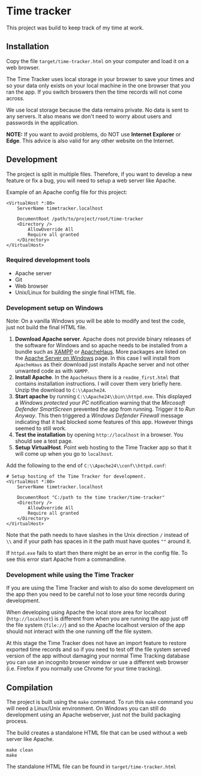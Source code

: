 # Time tracker

This project was build to keep track of my time at work. 

## Installation

Copy the file `target/time-tracker.html` on your computer and load it on a web browser.

The Time Tracker uses local storage in your browser to save your times and so your data
only exists on your local machine in the one browser that you ran the app. If you switch 
broswers then the time records will not come across. 

We use local storage because the data remains private. No data is sent to any servers.
It also means we don't need to worry about users and passwords in the application.

**NOTE:** If you want to avoid problems, do NOT use **Internet Explorer** or **Edge**.
This advice is also valid for any other website on the Internet.

## Development

The project is split in multiple files.
Therefore, if you want to develop a new feature or fix a bug,
you will need to setup a web server like Apache.

Example of an Apache config file for this project:

```
<VirtualHost *:80>
    ServerName timetracker.localhost

    DocumentRoot /path/to/project/root/time-tracker
    <Directory />
        AllowOverride All
        Require all granted
    </Directory>
</VirtualHost>
```
### Required development tools
* Apache server
* Git
* Web browser
* Unix/Linux for building the single final HTML file.

### Development setup on Windows
Note: On a vanilla Windows you will be able to modify and test the code, just not build the final HTML file.

1. **Download Apache server**. Apache does not provide binary releases of the software for Windows and so
apache needs to be installed from a bundle such as [XAMPP](https://www.apachefriends.org/index.html)
or [ApacheHaus](https://www.apachehaus.com/cgi-bin/download.plx). More packages are listed
on the [Apache Server on Windows](https://httpd.apache.org/docs/current/platform/windows.html#down) page.
In this case I will install from `ApacheHaus` as their download just installs Apache server and not
other unwanted code as with `XAMPP`.
2. **Install Apache**. In the `ApacheHaus` there is a `readme_first.html` that contains installation instructions. I will 
cover them very briefly here. Unzip the download to `C:\\Apache24`. 
3. **Start apache** by running `C:\\Apache24\\bin\\httpd.exe`. This displayed a 
_Windows protected your PC_ notification warning that the _Mircosoft Defender SmartScreen_ prevented
the app from running. Trigger it to _Run Anyway_. This then triggered a _Windows Defender Firewall_ 
message indicating that it had blocked some features of this app. However things seemed to still work.
4. **Test the installation** by opening `http://localhost` in a browser. You should see a test page.
5. **Setup VirtualHost**. Point web hosting to the Time Tracker app so that it will come up when you
go to `localhost`.

Add the following to the end of `C:\\Apache24\\conf\\httpd.conf`:
```
# Setup hosting of the Time Tracker for development.
<VirtualHost *:80>
    ServerName timetracker.localhost

    DocumentRoot "C:/path to the time tracker/time-tracker"
    <Directory />
        AllowOverride All
        Require all granted
    </Directory>
</VirtualHost>
```

Note that the path needs to have slashes in the Unix direction `/` instead of `\\` and if your
path has spaces in it the path must have quotes `""` around it.

If `httpd.exe` fails to start then there might be an error in the config file. To see this 
error start Apache from a commandline.


### Development while using the Time Tracker

If you are using the Time Tracker and wish to also do some development on the app then
you need to be careful not to lose your time records during development.

When developing using Apache the local store area for localhost (`http://localhost`) is different 
from when you are running the app just off the file system (`file://`) and so the Apache 
localhost version of the app should not interact with the one running off the file system.

At this stage the Time Tracker does not have an import feature to restore exported
time records and so if you need to test off the file system served version of the app
without damaging your normal Time Tracking database you can use an incognito browser 
window or use a different web browser (i.e. Firefox if you normally use Chrome for your 
time tracking).


## Compilation

The project is built using the `make` command. To run this `make` command you will need a Linux/Unix
environment. On Windows you can still do development using an Apache webserver, just not the 
build packaging process.

The build creates a standalone HTML file that can be used without a web server like Apache.

```
make clean
make
```

The standalone HTML file can be found in `target/time-tracker.html`
